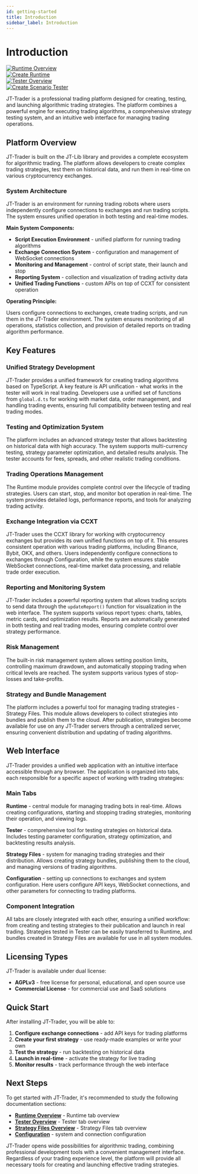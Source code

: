 ```yaml
---
id: getting-started
title: Introduction
sidebar_label: Introduction
---
```


# Introduction

<div className="thumbnail-container">
  <div className="thumbnail-item">
    <a href="/docs/images/runtime-intro.png" target="_blank">
      <img src="/docs/images/thumbnails/runtime-intro-thumb.png" alt="Runtime Overview" className="thumbnail-image" />
    </a>    
  </div>

  <div className="thumbnail-item">
    <a href="/docs/images/create-runtime-intro.png" target="_blank">
      <img src="/docs/images/thumbnails/create-runtime-intro-thumb.png" alt="Create Runtime" className="thumbnail-image" />
    </a>    
  </div>

  <div className="thumbnail-item">
    <a href="/docs/images/tester-intro.png" target="_blank">
      <img src="/docs/images/thumbnails/tester-intro-thumb.png" alt="Tester Overview" className="thumbnail-image" />
    </a>    
  </div>

   <div className="thumbnail-item">
    <a href="/docs/images/create-scenarion-tester-intro.png" target="_blank">
      <img src="/docs/images/thumbnails/create-scenarion-tester-intro-thumb.png" alt="Create Scenario Tester" className="thumbnail-image" />
    </a>    
  </div>

  

</div>

JT-Trader is a professional trading platform designed for creating, testing, and launching algorithmic trading strategies. The platform combines a powerful engine for executing trading algorithms, a comprehensive strategy testing system, and an intuitive web interface for managing trading operations.

## Platform Overview

JT-Trader is built on the JT-Lib library and provides a complete ecosystem for algorithmic trading. The platform allows developers to create complex trading strategies, test them on historical data, and run them in real-time on various cryptocurrency exchanges.

### System Architecture

JT-Trader is an environment for running trading robots where users independently configure connections to exchanges and run trading scripts. The system ensures unified operation in both testing and real-time modes.

**Main System Components:**

- **Script Execution Environment** - unified platform for running trading algorithms
- **Exchange Connection System** - configuration and management of WebSocket connections
- **Monitoring and Management** - control of script state, their launch and stop
- **Reporting System** - collection and visualization of trading activity data
- **Unified Trading Functions** - custom APIs on top of CCXT for consistent operation

**Operating Principle:**

Users configure connections to exchanges, create trading scripts, and run them in the JT-Trader environment. The system ensures monitoring of all operations, statistics collection, and provision of detailed reports on trading algorithm performance.

## Key Features

### Unified Strategy Development

JT-Trader provides a unified framework for creating trading algorithms based on TypeScript. A key feature is API unification - what works in the tester will work in real trading. Developers use a unified set of functions from `global.d.ts` for working with market data, order management, and handling trading events, ensuring full compatibility between testing and real trading modes.

### Testing and Optimization System

The platform includes an advanced strategy tester that allows backtesting on historical data with high accuracy. The system supports multi-currency testing, strategy parameter optimization, and detailed results analysis. The tester accounts for fees, spreads, and other realistic trading conditions.

### Trading Operations Management

The Runtime module provides complete control over the lifecycle of trading strategies. Users can start, stop, and monitor bot operation in real-time. The system provides detailed logs, performance reports, and tools for analyzing trading activity.

### Exchange Integration via CCXT

JT-Trader uses the CCXT library for working with cryptocurrency exchanges but provides its own unified functions on top of it. This ensures consistent operation with various trading platforms, including Binance, Bybit, OKX, and others. Users independently configure connections to exchanges through Configuration, while the system ensures stable WebSocket connections, real-time market data processing, and reliable trade order execution.

### Reporting and Monitoring System

JT-Trader includes a powerful reporting system that allows trading scripts to send data through the `updateReport()` function for visualization in the web interface. The system supports various report types: charts, tables, metric cards, and optimization results. Reports are automatically generated in both testing and real trading modes, ensuring complete control over strategy performance.

### Risk Management

The built-in risk management system allows setting position limits, controlling maximum drawdown, and automatically stopping trading when critical levels are reached. The system supports various types of stop-losses and take-profits.

### Strategy and Bundle Management

The platform includes a powerful tool for managing trading strategies - Strategy Files. This module allows developers to collect strategies into bundles and publish them to the cloud. After publication, strategies become available for use on any JT-Trader servers through a centralized server, ensuring convenient distribution and updating of trading algorithms.

## Web Interface

JT-Trader provides a unified web application with an intuitive interface accessible through any browser. The application is organized into tabs, each responsible for a specific aspect of working with trading strategies:

### Main Tabs

**Runtime** - central module for managing trading bots in real-time. Allows creating configurations, starting and stopping trading strategies, monitoring their operation, and viewing logs.

**Tester** - comprehensive tool for testing strategies on historical data. Includes testing parameter configuration, strategy optimization, and backtesting results analysis.

**Strategy Files** - system for managing trading strategies and their distribution. Allows creating strategy bundles, publishing them to the cloud, and managing versions of trading algorithms.

**Configuration** - setting up connections to exchanges and system configuration. Here users configure API keys, WebSocket connections, and other parameters for connecting to trading platforms.

### Component Integration

All tabs are closely integrated with each other, ensuring a unified workflow: from creating and testing strategies to their publication and launch in real trading. Strategies tested in Tester can be easily transferred to Runtime, and bundles created in Strategy Files are available for use in all system modules.

## Licensing Types

JT-Trader is available under dual license:

- **AGPLv3** - free license for personal, educational, and open source use
- **Commercial License** - for commercial use and SaaS solutions

## Quick Start

After installing JT-Trader, you will be able to:

1. **Configure exchange connections** - add API keys for trading platforms
2. **Create your first strategy** - use ready-made examples or write your own
3. **Test the strategy** - run backtesting on historical data
4. **Launch in real-time** - activate the strategy for live trading
5. **Monitor results** - track performance through the web interface

## Next Steps

To get started with JT-Trader, it's recommended to study the following documentation sections:

- **[Runtime Overview](/docs/jt-trader/runtime-overview)** - Runtime tab overview
- **[Tester Overview](/docs/jt-trader/tester-overview)** - Tester tab overview
- **[Strategy Files Overview](/docs/jt-trader/strategy-files-overview)** - Strategy Files tab overview
- **[Configuration](/docs/jt-trader/configuration)** - system and connection configuration

JT-Trader opens wide possibilities for algorithmic trading, combining professional development tools with a convenient management interface. Regardless of your trading experience level, the platform will provide all necessary tools for creating and launching effective trading strategies.
